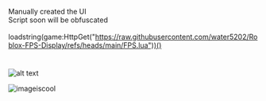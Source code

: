 Manually created the UI</br>
Script soon will be obfuscated</br>
</br>
loadstring(game:HttpGet("https://raw.githubusercontent.com/water5202/Roblox-FPS-Display/refs/heads/main/FPS.lua"))()
</br>
#
![alt text](https://img.shields.io/badge/Build-1.0.0-%2520) 

![imageiscool](https://i.ibb.co/8LVDXrVn/fps.gif)
